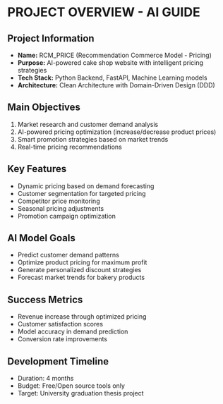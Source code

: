 # PROJECT OVERVIEW - AI GUIDE

## Project Information

- **Name:** RCM_PRICE (Recommendation Commerce Model - Pricing)
- **Purpose:** AI-powered cake shop website with intelligent pricing strategies
- **Tech Stack:** Python Backend, FastAPI, Machine Learning models
- **Architecture:** Clean Architecture with Domain-Driven Design (DDD)

## Main Objectives

1. Market research and customer demand analysis
2. AI-powered pricing optimization (increase/decrease product prices)
3. Smart promotion strategies based on market trends
4. Real-time pricing recommendations

## Key Features

- Dynamic pricing based on demand forecasting
- Customer segmentation for targeted pricing
- Competitor price monitoring
- Seasonal pricing adjustments
- Promotion campaign optimization

## AI Model Goals

- Predict customer demand patterns
- Optimize product pricing for maximum profit
- Generate personalized discount strategies
- Forecast market trends for bakery products

## Success Metrics

- Revenue increase through optimized pricing
- Customer satisfaction scores
- Model accuracy in demand prediction
- Conversion rate improvements

## Development Timeline

- Duration: 4 months
- Budget: Free/Open source tools only
- Target: University graduation thesis project
